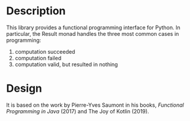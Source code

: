 # Description

This library provides a functional programming interface for Python.
In particular, the Result monad handles the three most common cases in
programming:

1. computation succeeded
2. computation failed
3. computation valid, but resulted in nothing

# Design

It is based on the work by Pierre-Yves Saumont in his books,
*Functional Programming in Java* (2017) and The Joy of Kotlin (2019).
